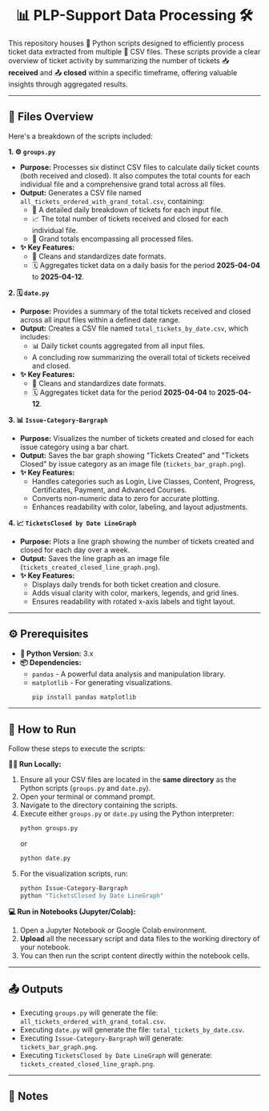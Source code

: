 <h1 align="center">📊 PLP-Support Data Processing 🛠️</h1>

This repository houses 🐍 Python scripts designed to efficiently process ticket data extracted from multiple 📂 CSV files. These scripts provide a clear overview of ticket activity by summarizing the number of tickets 📥 **received** and 📤 **closed** within a specific timeframe, offering valuable insights through aggregated results.

---

## 📂 Files Overview

Here's a breakdown of the scripts included:

**1. ⚙️ `groups.py`**

* **Purpose:** Processes six distinct CSV files to calculate daily ticket counts (both received and closed). It also computes the total counts for each individual file and a comprehensive grand total across all files.
* **Output:** Generates a CSV file named `all_tickets_ordered_with_grand_total.csv`, containing:
    * 📅 A detailed daily breakdown of tickets for each input file.
    * 📈 The total number of tickets received and closed for each individual file.
    * 💯 Grand totals encompassing all processed files.
* **✨ Key Features:**
    * 🧹 Cleans and standardizes date formats.
    * 🗓️ Aggregates ticket data on a daily basis for the period **2025-04-04** to **2025-04-12**.

**2. 🗓️ `date.py`**

* **Purpose:** Provides a summary of the total tickets received and closed across all input files within a defined date range.
* **Output:** Creates a CSV file named `total_tickets_by_date.csv`, which includes:
    * 📊 Daily ticket counts aggregated from all input files.
    * <tfoot> A concluding row summarizing the overall total of tickets received and closed.
* **✨ Key Features:**
    * 🧹 Cleans and standardizes date formats.
    * 🗓️ Aggregates ticket data for the period **2025-04-04** to **2025-04-12**.

**3. 📊 `Issue-Category-Bargraph`**

* **Purpose:** Visualizes the number of tickets created and closed for each issue category using a bar chart.
* **Output:** Saves the bar graph showing "Tickets Created" and "Tickets Closed" by issue category as an image file (`tickets_bar_graph.png`).
* **✨ Key Features:**
    * Handles categories such as Login, Live Classes, Content, Progress, Certificates, Payment, and Advanced Courses.
    * Converts non-numeric data to zero for accurate plotting.
    * Enhances readability with color, labeling, and layout adjustments.

**4. 📈 `TicketsClosed by Date LineGraph`**

* **Purpose:** Plots a line graph showing the number of tickets created and closed for each day over a week.
* **Output:** Saves the line graph as an image file (`tickets_created_closed_line_graph.png`).
* **✨ Key Features:**
    * Displays daily trends for both ticket creation and closure.
    * Adds visual clarity with color, markers, legends, and grid lines.
    * Ensures readability with rotated x-axis labels and tight layout.

---

## ⚙️ Prerequisites

* **🐍 Python Version:** 3.x
* **📦 Dependencies:**
    * `pandas` - A powerful data analysis and manipulation library.
    * `matplotlib` - For generating visualizations.
        ```bash
        pip install pandas matplotlib
        ```

---

## 🚀 How to Run

Follow these steps to execute the scripts:

**🏃‍♂️ Run Locally:**

1.  Ensure all your CSV files are located in the **same directory** as the Python scripts (`groups.py` and `date.py`).
2.  Open your terminal or command prompt.
3.  Navigate to the directory containing the scripts.
4.  Execute either `groups.py` or `date.py` using the Python interpreter:
    ```bash
    python groups.py
    ```
    or
    ```bash
    python date.py
    ```
5.  For the visualization scripts, run:
    ```bash
    python Issue-Category-Bargraph
    python "TicketsClosed by Date LineGraph"
    ```

**💻 Run in Notebooks (Jupyter/Colab):**

1.  Open a Jupyter Notebook or Google Colab environment.
2.  **Upload** all the necessary script and data files to the working directory of your notebook.
3.  You can then run the script content directly within the notebook cells.

---

## 📤 Outputs

* Executing `groups.py` will generate the file: `all_tickets_ordered_with_grand_total.csv`.
* Executing `date.py` will generate the file: `total_tickets_by_date.csv`.
* Executing `Issue-Category-Bargraph` will generate: `tickets_bar_graph.png`.
* Executing `TicketsClosed by Date LineGraph` will generate: `tickets_created_closed_line_graph.png`.

---

## 📝 Notes
